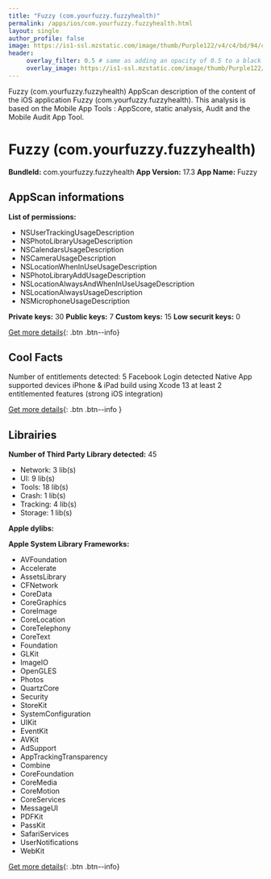```yaml
---
title: "Fuzzy (com.yourfuzzy.fuzzyhealth)"
permalink: /apps/ios/com.yourfuzzy.fuzzyhealth.html
layout: single
author_profile: false
image: https://is1-ssl.mzstatic.com/image/thumb/Purple122/v4/c4/bd/94/c4bd9449-2230-bd38-a787-d4cfc133bd5e/AppIcon-0-1x_U007emarketing-0-7-0-85-220.png/512x512bb.jpg
header: 
     overlay_filter: 0.5 # same as adding an opacity of 0.5 to a black background
     overlay_image: https://is1-ssl.mzstatic.com/image/thumb/Purple122/v4/c4/bd/94/c4bd9449-2230-bd38-a787-d4cfc133bd5e/AppIcon-0-1x_U007emarketing-0-7-0-85-220.png/512x512bb.jpg
---
```

Fuzzy (com.yourfuzzy.fuzzyhealth) AppScan description of the content of the iOS application Fuzzy (com.yourfuzzy.fuzzyhealth). This analysis is based on the Mobile App Tools : AppScore, static analysis, Audit and the Mobile Audit App Tool.

# Fuzzy (com.yourfuzzy.fuzzyhealth)

**BundleId:** com.yourfuzzy.fuzzyhealth
**App Version:** 17.3
**App Name:** Fuzzy


## AppScan informations 

**List of permissions:** 
- NSUserTrackingUsageDescription
- NSPhotoLibraryUsageDescription
- NSCalendarsUsageDescription
- NSCameraUsageDescription
- NSLocationWhenInUseUsageDescription
- NSPhotoLibraryAddUsageDescription
- NSLocationAlwaysAndWhenInUseUsageDescription
- NSLocationAlwaysUsageDescription
- NSMicrophoneUsageDescription
  
  
**Private keys:** 30
**Public keys:** 7
**Custom keys:** 15
**Low securit keys:** 0
  
[Get more details](/pricing.html){: .btn .btn--info}

## Cool Facts

Number of entitlements detected: 5
Facebook Login detected
Native App
supported devices iPhone & iPad
build using Xcode 13
at least 2 entitlemented features (strong iOS integration)
  
[Get more details](/pricing.html){: .btn .btn--info }

## Librairies 
**Number of Third Party Library detected:** 45
- Network: 3 lib(s)
- UI: 9 lib(s)
- Tools: 18 lib(s)
- Crash: 1 lib(s)
- Tracking: 4 lib(s)
- Storage: 1 lib(s)


**Apple dylibs:**


**Apple System Library Frameworks:**
- AVFoundation
- Accelerate
- AssetsLibrary
- CFNetwork
- CoreData
- CoreGraphics
- CoreImage
- CoreLocation
- CoreTelephony
- CoreText
- Foundation
- GLKit
- ImageIO
- OpenGLES
- Photos
- QuartzCore
- Security
- StoreKit
- SystemConfiguration
- UIKit
- EventKit
- AVKit
- AdSupport
- AppTrackingTransparency
- Combine
- CoreFoundation
- CoreMedia
- CoreMotion
- CoreServices
- MessageUI
- PDFKit
- PassKit
- SafariServices
- UserNotifications
- WebKit


  
[Get more details](/pricing.html){: .btn .btn--info}


